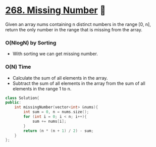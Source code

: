 # [268. Missing Number](https://leetcode.com/problems/missing-number/) 🌟

Given an array nums containing n distinct numbers in the range [0, n], return the only number in the range that is missing from the array.

### O(NlogN) by Sorting

- With sorting we can get missing number.

### O(N) Time

- Calculate the sum of all elements in the array.
- Subtract the sum of all elements in the array from the sum of all elements in the range 1 to n.

```cpp
class Solution{
public:
	int missingNumber(vector<int> &nums){
		int sum = 0, n = nums.size();
		for (int i = 0; i < n; i++){
			sum += nums[i];
		}
		return (n * (n + 1) / 2) - sum;
	}
};
```

